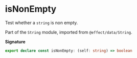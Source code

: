 # isNonEmpty

Test whether a `string` is non empty.

Part of the `String` module, imported from `@effect/data/String`.

**Signature**

```ts
export declare const isNonEmpty: (self: string) => boolean
```
